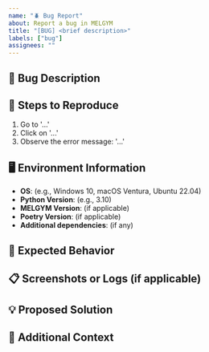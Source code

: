 ```yaml
---
name: "🪲 Bug Report"
about: Report a bug in MELGYM
title: "[BUG] <brief description>"
labels: ["bug"]
assignees: ""
---
```


## 📝 Bug Description

<!-- Provide a clear and concise description of the issue. Include relevant details about what is happening and what was expected. -->

## 📌 Steps to Reproduce

<!-- List the steps to reproduce the issue. If applicable, provide code snippets, screenshots, or links. -->
1. Go to '...'
2. Click on '...'
3. Observe the error message: '...'

## 🖥️ Environment Information

<!-- Provide details about the environment where the bug occurs. -->
- **OS**: (e.g., Windows 10, macOS Ventura, Ubuntu 22.04)
- **Python Version**: (e.g., 3.10)
- **MELGYM Version**: (if applicable)
- **Poetry Version**: (if applicable)
- **Additional dependencies**: (if any)

## 📂 Expected Behavior

<!-- Describe what you expected to happen instead of the actual behavior. -->

## 📋 Screenshots or Logs (if applicable)

<!-- If applicable, add screenshots or log outputs that help explain the issue. -->

## 💡 Proposed Solution

<!-- Suggest a possible way to fix the issue, if you have an idea. -->

## 🔗 Additional Context

<!-- Add any other relevant information, such as related issues or external references. -->
